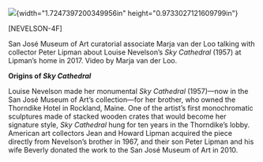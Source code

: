 ![](media/image1.png){width="1.7247397200349956in" height="0.9733027121609799in"}

\[NEVELSON-4F\]

San José Museum of Art curatorial associate Marja van der Loo talking with collector Peter Lipman about Louise Nevelson’s *Sky Cathedral* (1957) at Lipman’s home in 2017. Video by Marja van der Loo.

**Origins of *Sky Cathedral***

Louise Nevelson made her monumental *Sky Cathedral* (1957)—now in the San José Museum of Art’s collection—for her brother, who owned the Thorndike Hotel in Rockland, Maine. One of the artist’s first monochromatic sculptures made of stacked wooden crates that would become her signature style, *Sky Cathedral* hung for ten years in the Thorndike’s lobby. American art collectors Jean and Howard Lipman acquired the piece directly from Nevelson’s brother in 1967, and their son Peter Lipman and his wife Beverly donated the work to the San José Museum of Art in 2010.
